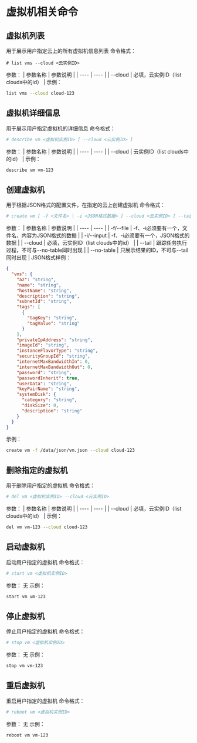# 虚拟机相关命令
## 虚拟机列表
用于展示用户指定云上的所有虚拟机信息列表
命令格式：
```bas
# list vms --cloud <云实例ID>
```
参数：
| 参数名称 | 参数说明 |
| ---- | ---- |
| --cloud | 必填，云实例ID（list clouds中的id） |
示例：
```bash
list vms --cloud cloud-123
```
## 虚拟机详细信息
用于展示用户指定虚拟机的详细信息
命令格式：
```bash
# describe vm <虚拟机实例ID> [ --cloud <云实例ID> ]
```
参数：
| 参数名称 | 参数说明 |
| ---- | ---- |
| --cloud | 云实例ID（list clouds中的id） |
示例：
```bash
describe vm vm-123
```
## 创建虚拟机
用于根据JSON格式的配置文件，在指定的云上创建虚拟机
命令格式：
```bash
# create vm [ -f <文件名> | -i <JSON格式数据> ] --cloud <云实例ID> [ --tail ] [ --no-table ]
```
参数：
| 参数名称 | 参数说明 |
| ---- | ---- |
| -f/--file | -f、-i必须要有一个，文件名，内容为JSON格式的数据 |
| -i/--input | -f、-i必须要有一个，JSON格式的数据 |
| --cloud | 必填，云实例ID（list clouds中的id） |
| --tail | 跟踪任务执行过程，不可与--no-table同时出现 |
| --no-table | 只展示结果的ID，不可与--tail同时出现 |
JSON格式样例：
```json
{
  "vms": {
    "az": "string",
    "name": "string",
    "hostName": "string",
    "description": "string",
    "subnetId": "string",
    "tags": [
      {
        "tagKey": "string",
        "tagValue": "string"
      }
    ],
    "privateIpAddress": "string",
    "imageId": "string",
    "instanceFlavorType": "string",
    "securityGroupId": "string",
    "internetMaxBandwidthIn": 0,
    "internetMaxBandwidthOut": 0,
    "password": "string",
    "passwordInherit": true,
    "userData": "string",
    "keyPairName": "string",
    "systemDisk": {
      "category": "string",
      "diskSize": 0,
      "description": "string"
    }
  }
}
```
示例：
```bash
create vm -f /data/json/vm.json --cloud cloud-123
```
## 删除指定的虚拟机
用于删除用户指定的虚拟机
命令格式：
```bash
# del vm <虚拟机实例ID> --cloud <云实例ID>
```
参数：
| 参数名称 | 参数说明 |
| ---- | ---- |
| --cloud | 必填，云实例ID（list clouds中的id） |
示例：
```bash
del vm vm-123 --cloud cloud-123
```
## 启动虚拟机
启动用户指定的虚拟机
命令格式：
```bash
# start vm <虚拟机实例ID>
```
参数：
无
示例：
```bash
start vm vm-123
```
## 停止虚拟机
停止用户指定的虚拟机
命令格式：
```bash
# stop vm <虚拟机实例ID>
```
参数：
无
示例：
```bash
stop vm vm-123
```
## 重启虚拟机
重启用户指定的虚拟机
命令格式：
```bash
# reboot vm <虚拟机实例ID>
```
参数：
无
示例：
```bash
reboot vm vm-123
```
